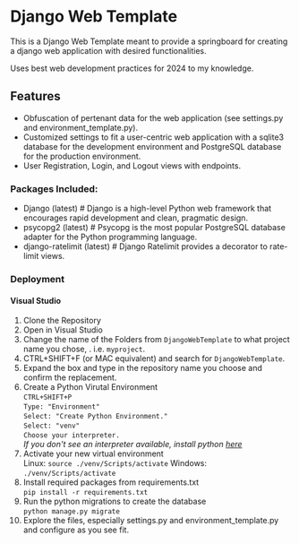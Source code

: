 # Django Web Template
This is a Django Web Template meant to provide a springboard for creating a django web application with desired functionalities.

Uses best web development practices for 2024 to my knowledge.

## Features

- Obfuscation of pertenant data for the web application (see settings.py and environment_template.py).
- Customized settings to fit a user-centric web application with a sqlite3 database for the development environment and PostgreSQL database for the production environment.
- User Registration, Login, and Logout views with endpoints.

### Packages Included:
- Django (latest) # Django is a high-level Python web framework that encourages rapid development and clean, pragmatic design.
- psycopg2 (latest) # Psycopg is the most popular PostgreSQL database adapter for the Python programming language.
- django-ratelimit (latest) # Django Ratelimit provides a decorator to rate-limit views. 

### Deployment

#### Visual Studio
1. Clone the Repository
2. Open in Visual Studio
3. Change the name of the Folders from `DjangoWebTemplate` to what project name you chose, . i.e. `myproject`.
4. CTRL+SHIFT+F (or MAC equivalent) and search for `DjangoWebTemplate`.
5. Expand the box and type in the repository name you choose and confirm the replacement.
6. Create a Python Virutal Environment <br />
    `CTRL+SHIFT+P` <br />
    `Type: "Environment"` <br />
    `Select: "Create Python Environment."` <br />
    `Select: "venv"` <br />
    `Choose your interpreter.` <br />
      *If you don't see an interpreter available, install python [here](https://www.python.org/downloads/)*
7. Activate your new virtual environment <br />
    Linux: `source ./venv/Scripts/activate`
    Windows: `./venv/Scripts/activate` 
8. Install required packages from requirements.txt <br />
`pip install -r requirements.txt` <br />
9. Run the python migrations to create the database <br />
`python manage.py migrate`
10. Explore the files, especially settings.py and environment_template.py and configure as you see fit.





